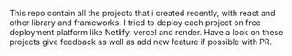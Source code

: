 <p>
This repo contain all the projects that i created recently, with react and other library and frameworks.
I tried to deploy each project on free deployment platform like Netlify, vercel and render.
Have a look on these projects give feedback as well as add new feature if possible with PR.
</p>
